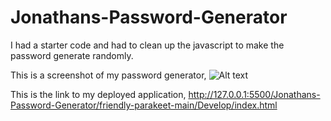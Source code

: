 # Jonathans-Password-Generator

I had a starter code and had to clean up the javascript to make the password generate randomly.

This is a screenshot of my password generator, ![Alt text](../-_-Password-Generator.png)

This is the link to my deployed application, http://127.0.0.1:5500/Jonathans-Password-Generator/friendly-parakeet-main/Develop/index.html
